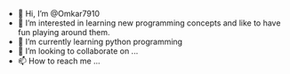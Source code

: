 - 👋 Hi, I’m @Omkar7910
- 👀 I’m interested in learning new programming concepts and like to have fun playing around them.
- 🌱 I’m currently learning python programming
- 💞️ I’m looking to collaborate on ...
- 📫 How to reach me ...

<!---
Omkar2458/Omkar2458 is a ✨ special ✨ repository because its `README.md` (this file) appears on your GitHub profile.
You can click the Preview link to take a look at your changes.
--->
